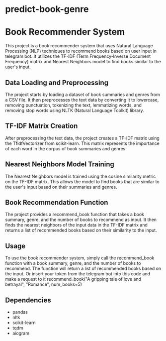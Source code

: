 # predict-book-genre
# Book Recommender System
 This project is a book recommender system that uses Natural Language Processing (NLP) techniques to recommend books based on user input in telegram bot. It utilizes the TF-IDF (Term Frequency-Inverse Document Frequency) matrix and Nearest Neighbors model to find books similar to the user's input.

## Data Loading and Preprocessing
The project starts by loading a dataset of book summaries and genres from a CSV file. It then preprocesses the text data by converting it to lowercase, removing punctuation, tokenizing the text, lemmatizing words, and removing stop words using NLTK (Natural Language Toolkit) library.

## TF-IDF Matrix Creation
After preprocessing the text data, the project creates a TF-IDF matrix using the TfidfVectorizer from scikit-learn. This matrix represents the importance of each word in the corpus of book summaries and genres.

## Nearest Neighbors Model Training
The Nearest Neighbors model is trained using the cosine similarity metric on the TF-IDF matrix. This allows the model to find books that are similar to the user's input based on their summaries and genres.

## Book Recommendation Function
The project provides a recommend_book function that takes a book summary, genre, and the number of books to recommend as input. It then finds the nearest neighbors of the input data in the TF-IDF matrix and returns a list of recommended books based on their similarity to the input.

## Usage
To use the book recommender system, simply call the recommend_book function with a book summary, genre, and the number of books to recommend. The function will return a list of recommended books based on the input. Or insert your token from the telegram bot into this code and make a request to it
recommend_book("A gripping tale of love and betrayal", "Romance", num_books=5)
## Dependencies
- pandas
- nltk
- scikit-learn
- tqdm
- aiogram
